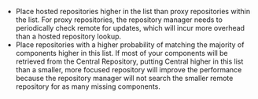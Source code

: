 - Place hosted repositories higher in the list than proxy repositories within the list. For proxy repositories, the repository manager needs to periodically check remote for updates, which will incur more overhead than a hosted repository lookup.  
- Place repositories with a higher probability of matching the majority of components higher in this list. If most of your components will be retrieved from the Central Repository, putting Central higher in this list than a smaller, more focused repository will improve the performance because the repository manager will not search the smaller remote repository for as many missing components.  